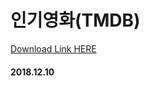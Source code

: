 # 인기영화(TMDB)
[Download Link HERE](https://store.whale.naver.com/detail/mfdpmolagkppghbphbapkeihnlccmnnp)
#### 2018.12.10
